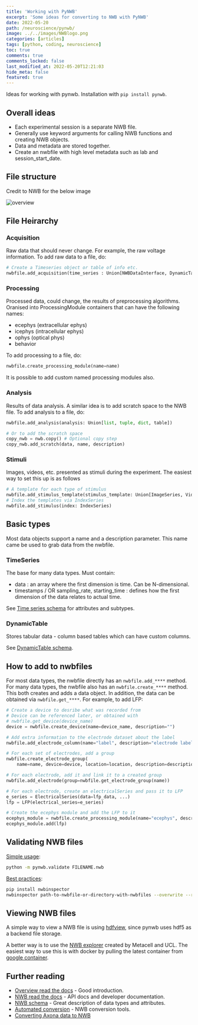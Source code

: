 ```yaml
---
title: 'Working with PyNWB'
excerpt: 'Some ideas for converting to NWB with PyNWB'
date: 2022-05-20
path: /neuroscience/pynwb/
image: ../../images/NWBlogo.png
categories: [articles]
tags: [python, coding, neuroscience]
toc: true
comments: true
comments_locked: false
last_modified_at: 2022-05-20T12:21:03
hide_meta: false
featured: true
---
```


Ideas for working with pynwb. Installation with ```pip install pynwb```.

## Overall ideas

- Each experimental session is a separate NWB file.
- Generally use keyword arguments for calling NWB functions and creating NWB objects.
- Data and metadata are stored together.
- Create an nwbfile with high level metadata such as lab and session_start_date.

## File structure

Credit to NWB for the below image

![overview](../images/../../images/nwb_overview.png)

## File Heirarchy

### Acquisition

Raw data that should never change. For example, the raw voltage information.
To add raw data to a file, do:

```Python
# Create a Timeseries object or table of info etc.
nwbfile.add_acquisition(time_series : Union[NWBDataInterface, DynamicTable])
```

### Processing

Processed data, could change, the results of preprocessing algorithms.
Oranised into ProcessingModule containers that can have the following names:

- ecephys (extracellular ephys)
- icephys (intracellular ephys)
- ophys (optical phys)
- behavior

To add processing to a file, do:

```Python
nwbfile.create_processing_module(name=name)
```

It is possible to add custom named processing modules also.

### Analysis

Results of data analysis. A similar idea is to add scratch space to the NWB file. To add analysis to a file, do:

```Python
nwbfile.add_analysis(analysis: Union[list, tuple, dict, table])

# Or to add the scratch space
copy_nwb = nwb.copy() # Optional copy step
copy_nwb.add_scratch(data, name, description)
```

### Stimuli

Images, videos, etc. presented as stimuli during the experiment. The easiest way to set this up is as follows

```Python
# A template for each type of stimulus
nwbfile.add_stimulus_template(stimulus_template: Union[ImageSeries, VideoSeries])
# Index the templates via IndexSeries
nwbfile.add_stimulus(index: IndexSeries)
```

## Basic types

Most data objects support a name and a description parameter.
This name came be used to grab data from the nwbfile.

### TimeSeries

The base for many data types. Must contain:

- data : an array where the first dimension is time. Can be N-dimensional.
- timestamps / OR sampling_rate, starting_time : defines how the first dimension of the data relates to actual time.

See [Time series schema](https://nwb-schema.readthedocs.io/en/latest/format.html#timeseries) for attributes and subtypes.

### DynamicTable

Stores tabular data - column based tables which can have custom columns.

See [DynamicTable schema](https://hdmf-common-schema.readthedocs.io/en/stable/format.html#sec-dynamictable).

## How to add to nwbfiles

For most data types, the nwbfile directly has an `nwbfile.add_****` method.
For many data types, the nwbfile also has an `nwbfile.create_****` method. This both creates and adds a data object.
In addition, the data can be obtained via `nwbfile.get_****`.
For example, to add LFP:

```Python
# Create a device to desribe what was recorded from
# Device can be referenced later, or obtained with
# nwbfile.get_device(device_name)
device = nwbfile.create_device(name=device_name, description="")

# Add extra information to the electrode dataset about the label
nwbfile.add_electrode_column(name="label", description="electrode label")

# For each set of electrodes, add a group
nwbfile.create_electrode_group(
    name=name, device=device, location=location, description=description)

# For each electrode, add it and link it to a created group
nwbfile.add_electrode(group=nwbfile.get_electrode_group(name))

# For each electrode, create an electricalSeries and pass it to LFP
e_series = ElectricalSeries(data=lfp_data, ...)
lfp = LFP(electrical_series=e_series)

# Create the ecephys module and add the LFP to it
ecephys_module = nwbfile.create_processing_module(name="ecephys", description="")
ecephys_module.add(lfp)

```

## Validating NWB files

[Simple usage](https://pynwb.readthedocs.io/en/stable/validation.html#validating):

```Bash
python -m pynwb.validate FILENAME.nwb
```

[Best practices](https://nwbinspector.readthedocs.io/en/dev/):

```Bash
pip install nwbinspector
nwbinspector path-to-nwbfile-or-directory-with-nwbfiles --overwrite --report-file-path log-file-location --n-jobs -1
```

## Viewing NWB files

A simple way to view a NWB file is using [hdfview](https://www.hdfgroup.org/downloads/hdfview/), since pynwb uses hdf5 as a backend file storage.

A better way is to use the [NWB explorer](https://github.com/MetaCell/nwb-explorer) created by Metacell and UCL.
The easiest way to use this is with docker by pulling the latest container from [google container](https://gcr.io/metacellllc/nwb-explorer).

## Further reading

- [Overview read the docs](https://nwb-overview.readthedocs.io/) - Good introduction.
- [NWB read the docs](https://pynwb.readthedocs.io/) - API docs and developer documentation.
- [NWB schema](https://nwb-schema.readthedocs.io/en/latest/) - Great description of data types and attributes.
- [Automated conversion](https://nwb-conversion-tools.readthedocs.io/en/main/) - NWB conversion tools.
- [Converting Axona data to NWB](https://github.com/seankmartin/atn-sub-lfp-workflow/blob/main/workflow/scripts/convert_to_nwb.py)